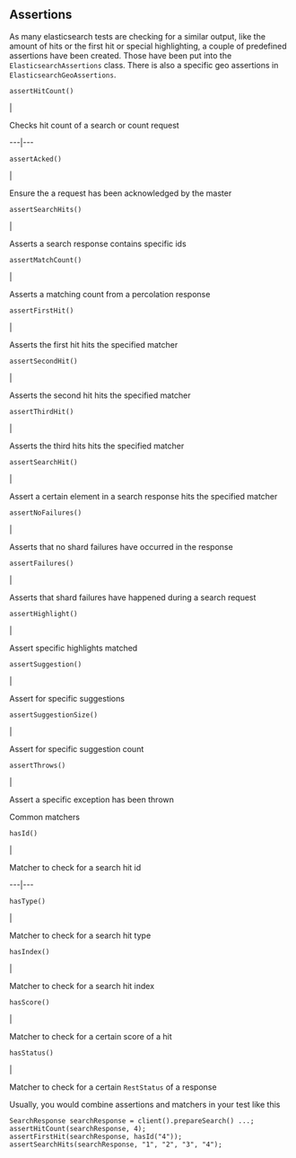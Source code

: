 ## Assertions

As many elasticsearch tests are checking for a similar output, like the amount of hits or the first hit or special highlighting, a couple of predefined assertions have been created. Those have been put into the `ElasticsearchAssertions` class. There is also a specific geo assertions in `ElasticsearchGeoAssertions`.

`assertHitCount()`

| 

Checks hit count of a search or count request   
  
---|---  
  
`assertAcked()`

| 

Ensure the a request has been acknowledged by the master   
  
`assertSearchHits()`

| 

Asserts a search response contains specific ids   
  
`assertMatchCount()`

| 

Asserts a matching count from a percolation response   
  
`assertFirstHit()`

| 

Asserts the first hit hits the specified matcher   
  
`assertSecondHit()`

| 

Asserts the second hit hits the specified matcher   
  
`assertThirdHit()`

| 

Asserts the third hits hits the specified matcher   
  
`assertSearchHit()`

| 

Assert a certain element in a search response hits the specified matcher   
  
`assertNoFailures()`

| 

Asserts that no shard failures have occurred in the response   
  
`assertFailures()`

| 

Asserts that shard failures have happened during a search request   
  
`assertHighlight()`

| 

Assert specific highlights matched   
  
`assertSuggestion()`

| 

Assert for specific suggestions   
  
`assertSuggestionSize()`

| 

Assert for specific suggestion count   
  
`assertThrows()`

| 

Assert a specific exception has been thrown   
  
Common matchers

`hasId()`

| 

Matcher to check for a search hit id   
  
---|---  
  
`hasType()`

| 

Matcher to check for a search hit type   
  
`hasIndex()`

| 

Matcher to check for a search hit index   
  
`hasScore()`

| 

Matcher to check for a certain score of a hit   
  
`hasStatus()`

| 

Matcher to check for a certain `RestStatus` of a response   
  
Usually, you would combine assertions and matchers in your test like this
    
    
    SearchResponse searchResponse = client().prepareSearch() ...;
    assertHitCount(searchResponse, 4);
    assertFirstHit(searchResponse, hasId("4"));
    assertSearchHits(searchResponse, "1", "2", "3", "4");
